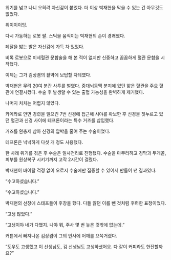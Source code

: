 위기를 넘고 나니 오히려 자신감이 붙었다. 더 이상 박재현을 막을 수 있는 건 아무것도 없었다.

위이이이잉.

다시 가동하는 로봇 팔. 스틱을 움직이는 박재현의 손이 경쾌했다.

페달을 밟는 발은 자신감에 가득 차 있었다.

비록 로봇으로 미세혈관 문합술을 해 본 적이 없지만 신중하고 꼼꼼하게 혈관 문합을 시작했다.

이제는 그가 김상겸의 활약에 보답할 차례였다.

박재현은 무려 20여 분간 사투를 벌였다. 중대뇌동맥 분지에 있던 얇은 혈관을 주요 혈관에 연결시켰다. 수술 후 발생할 수 있는 출혈 가능성을 완벽하게 제거했다.

나머지 처치는 어렵지 않았다.

카메라로 안면 경련을 일으킨 7번 신경에 접근해 시야를 확보한 후 신경을 짓누르고 있던 혈관과 신경 사이에 테프론이라는 특수 거즈를 삽입했다.

거즈를 완충제 삼아 신경의 압박을 줄여 주는 수술이었다.

테프론은 넉넉하게 다섯 개 정도 사용했다.

한 차례 위기를 겪은 후 수술은 일사천리로 진행됐다. 수술을 마무리하고 경막과 두개골, 피부를 원상복구 시키기까지 고작 2시간이 걸렸다.

박재현이 바이탈 걱정 없이 오로지 수술에만 집중할 수 있어서 만들어 낸 결과였다.

“수고하셨습니다.”

“수고하셨습니다.”

박재현의 선창에 스태프들이 후창을 했다. 다들 앓던 이를 뺀 것처럼 후련한 표정이었다.

“고생 많았다.”

“고생이야 네가 다했지. 나야 뭐, 주사 몇 번 놓은 것밖에 없는데.”

커튼에서 빠져나온 김상겸이 그의 인사에 어깨를 으쓱거렸다.

“도우도 고생했고 이 선생님도, 김 선생님도 고생하셨어요. 다 같이 커피라도 한잔할까요?”